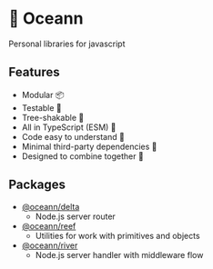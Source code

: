 # 🌊 Oceann 
Personal libraries for javascript

## Features
- Modular 📦
- Testable 🧪
- Tree-shakable 🌳
- All in TypeScript (ESM) 💙
- Code easy to understand 🧐
- Minimal third-party dependencies 🤏
- Designed to combine together 🤝

## Packages
- [@oceann/delta](https://github.com/jacsamg/oceann/tree/main/packages/delta)
  - Node.js server router
- [@oceann/reef](https://github.com/jacsamg/oceann/tree/main/packages/reef)
  - Utilities for work with primitives and objects
- [@oceann/river](https://github.com/jacsamg/oceann/tree/main/packages/river)
  - Node.js server handler with middleware flow